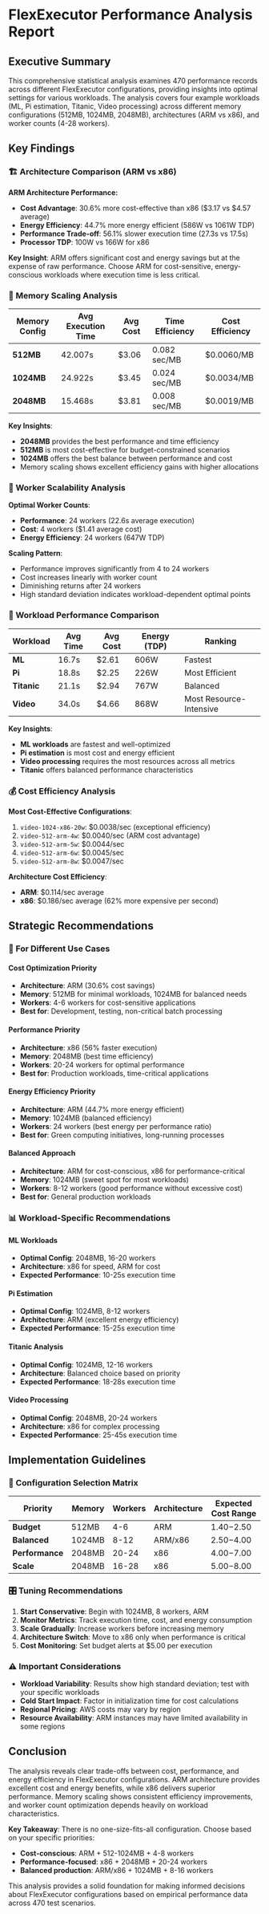 # FlexExecutor Performance Analysis Report

## Executive Summary

This comprehensive statistical analysis examines 470 performance records across different FlexExecutor configurations, providing insights into optimal settings for various workloads. The analysis covers four example workloads (ML, Pi estimation, Titanic, Video processing) across different memory configurations (512MB, 1024MB, 2048MB), architectures (ARM vs x86), and worker counts (4-28 workers).

## Key Findings

### 🏗️ Architecture Comparison (ARM vs x86)

**ARM Architecture Performance:**
- **Cost Advantage**: 30.6% more cost-effective than x86 ($3.17 vs $4.57 average)
- **Energy Efficiency**: 44.7% more energy efficient (586W vs 1061W TDP)
- **Performance Trade-off**: 56.1% slower execution time (27.3s vs 17.5s)
- **Processor TDP**: 100W vs 166W for x86

**Key Insight**: ARM offers significant cost and energy savings but at the expense of raw performance. Choose ARM for cost-sensitive, energy-conscious workloads where execution time is less critical.

### 🧠 Memory Scaling Analysis

| Memory Config | Avg Execution Time | Avg Cost | Time Efficiency | Cost Efficiency |
|---------------|-------------------|----------|-----------------|-----------------|
| **512MB**     | 42.007s          | $3.06    | 0.082 sec/MB    | $0.0060/MB     |
| **1024MB**    | 24.922s          | $3.45    | 0.024 sec/MB    | $0.0034/MB     |
| **2048MB**    | 15.468s          | $3.81    | 0.008 sec/MB    | $0.0019/MB     |

**Key Insights**:
- **2048MB** provides the best performance and time efficiency
- **512MB** is most cost-effective for budget-constrained scenarios
- **1024MB** offers the best balance between performance and cost
- Memory scaling shows excellent efficiency gains with higher allocations

### 👥 Worker Scalability Analysis

**Optimal Worker Counts**:
- **Performance**: 24 workers (22.6s average execution)
- **Cost**: 4 workers ($1.41 average cost)
- **Energy Efficiency**: 24 workers (647W TDP)

**Scaling Pattern**:
- Performance improves significantly from 4 to 24 workers
- Cost increases linearly with worker count
- Diminishing returns after 24 workers
- High standard deviation indicates workload-dependent optimal points

### 🚀 Workload Performance Comparison

| Workload | Avg Time | Avg Cost | Energy (TDP) | Ranking |
|----------|----------|----------|--------------|---------|
| **ML**     | 16.7s    | $2.61    | 606W        | Fastest |
| **Pi**     | 18.8s    | $2.25    | 226W        | Most Efficient |
| **Titanic** | 21.1s    | $2.94    | 767W        | Balanced |
| **Video**   | 34.0s    | $4.66    | 868W        | Most Resource-Intensive |

**Key Insights**:
- **ML workloads** are fastest and well-optimized
- **Pi estimation** is most cost and energy efficient
- **Video processing** requires the most resources across all metrics
- **Titanic** offers balanced performance characteristics

### 💰 Cost Efficiency Analysis

**Most Cost-Effective Configurations**:
1. `video-1024-x86-20w`: $0.0038/sec (exceptional efficiency)
2. `video-512-arm-4w`: $0.0040/sec (ARM cost advantage)
3. `video-512-arm-5w`: $0.0044/sec
4. `video-512-arm-6w`: $0.0045/sec
5. `video-512-arm-8w`: $0.0047/sec

**Architecture Cost Efficiency**:
- **ARM**: $0.114/sec average
- **x86**: $0.186/sec average (62% more expensive per second)

## Strategic Recommendations

### 🎯 For Different Use Cases

#### Cost Optimization Priority
- **Architecture**: ARM (30.6% cost savings)
- **Memory**: 512MB for minimal workloads, 1024MB for balanced needs
- **Workers**: 4-6 workers for cost-sensitive applications
- **Best for**: Development, testing, non-critical batch processing

#### Performance Priority
- **Architecture**: x86 (56% faster execution)
- **Memory**: 2048MB (best time efficiency)
- **Workers**: 20-24 workers for optimal performance
- **Best for**: Production workloads, time-critical applications

#### Energy Efficiency Priority
- **Architecture**: ARM (44.7% more energy efficient)
- **Memory**: 1024MB (balanced efficiency)
- **Workers**: 24 workers (best energy per performance ratio)
- **Best for**: Green computing initiatives, long-running processes

#### Balanced Approach
- **Architecture**: ARM for cost-conscious, x86 for performance-critical
- **Memory**: 1024MB (sweet spot for most workloads)
- **Workers**: 8-12 workers (good performance without excessive cost)
- **Best for**: General production workloads

### 📊 Workload-Specific Recommendations

#### ML Workloads
- **Optimal Config**: 2048MB, 16-20 workers
- **Architecture**: x86 for speed, ARM for cost
- **Expected Performance**: 10-25s execution time

#### Pi Estimation
- **Optimal Config**: 1024MB, 8-12 workers
- **Architecture**: ARM (excellent energy efficiency)
- **Expected Performance**: 15-25s execution time

#### Titanic Analysis
- **Optimal Config**: 1024MB, 12-16 workers
- **Architecture**: Balanced choice based on priority
- **Expected Performance**: 18-28s execution time

#### Video Processing
- **Optimal Config**: 2048MB, 20-24 workers
- **Architecture**: x86 for complex processing
- **Expected Performance**: 25-45s execution time

## Implementation Guidelines

### 🔧 Configuration Selection Matrix

| Priority | Memory | Workers | Architecture | Expected Cost Range |
|----------|--------|---------|--------------|-------------------|
| **Budget** | 512MB | 4-6 | ARM | $1.40-$2.50 |
| **Balanced** | 1024MB | 8-12 | ARM/x86 | $2.50-$4.00 |
| **Performance** | 2048MB | 20-24 | x86 | $4.00-$7.00 |
| **Scale** | 2048MB | 16-28 | x86 | $5.00-$8.00 |

### 🎛️ Tuning Recommendations

1. **Start Conservative**: Begin with 1024MB, 8 workers, ARM
2. **Monitor Metrics**: Track execution time, cost, and energy consumption
3. **Scale Gradually**: Increase workers before increasing memory
4. **Architecture Switch**: Move to x86 only when performance is critical
5. **Cost Monitoring**: Set budget alerts at $5.00 per execution

### ⚠️ Important Considerations

- **Workload Variability**: Results show high standard deviation; test with your specific workloads
- **Cold Start Impact**: Factor in initialization time for cost calculations
- **Regional Pricing**: AWS costs may vary by region
- **Resource Availability**: ARM instances may have limited availability in some regions

## Conclusion

The analysis reveals clear trade-offs between cost, performance, and energy efficiency in FlexExecutor configurations. ARM architecture provides excellent cost and energy benefits, while x86 delivers superior performance. Memory scaling shows consistent efficiency improvements, and worker count optimization depends heavily on workload characteristics.

**Key Takeaway**: There is no one-size-fits-all configuration. Choose based on your specific priorities:
- **Cost-conscious**: ARM + 512-1024MB + 4-8 workers
- **Performance-focused**: x86 + 2048MB + 20-24 workers  
- **Balanced production**: ARM/x86 + 1024MB + 8-16 workers

This analysis provides a solid foundation for making informed decisions about FlexExecutor configurations based on empirical performance data across 470 test scenarios.
